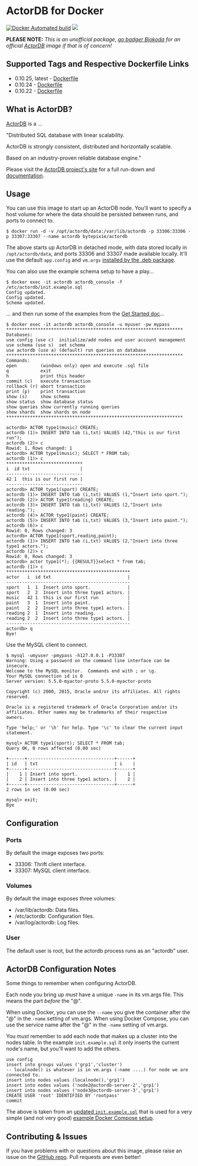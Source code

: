 # ActorDB for Docker
[![Docker Automated build](https://img.shields.io/docker/automated/bytepixie/actordb.svg?maxAge=2592000)](https://github.com/bytepixie/actordb-for-docker/tree/master/build/) [![](https://images.microbadger.com/badges/image/bytepixie/actordb.svg)](https://microbadger.com/images/bytepixie/actordb "Get your own image badge on microbadger.com")

**PLEASE NOTE:** *This is an unofficial package, [go badger Biokoda](https://github.com/biokoda/actordb/issues) for an official [ActorDB](http://www.actordb.com) image if that is of concern!*

## Supported Tags and Respective Dockerfile Links
* 0.10.25, latest - [Dockerfile](https://github.com/bytepixie/actordb-for-docker/blob/master/build/Dockerfile)
* 0.10.24 - [Dockerfile](https://github.com/bytepixie/actordb-for-docker/blob/0.10.24/build/Dockerfile)
* 0.10.22 - [Dockerfile](https://github.com/bytepixie/actordb-for-docker/blob/0.10.22/build/Dockerfile)

## What is ActorDB?
[ActorDB](http://www.actordb.com) is a ...

"Distributed SQL database with linear scalability.

ActorDB is strongly consistent, distributed and horizontally scalable.

Based on an industry-proven reliable database engine."

Please visit the [ActorDB project's site](http://www.actordb.com) for a full run-down and [documentation](http://www.actordb.com/docs-about.html).

## Usage
You can use this image to start up an ActorDB node. You'll want to specify a host volume for where the data should be persisted between runs, and ports to connect to.

    $ docker run -d -v /opt/actordb/data:/var/lib/actordb -p 33306:33306 -p 33307:33307 --name actordb bytepixie/actordb

The above starts up ActorDB in detached mode, with data stored locally in `/opt/actordb/data`, and ports 33306 and 33307 made available locally. It'll use the default `app.config` and `vm.args` [installed by the .deb package](https://github.com/biokoda/actordb/tree/master/etc).

You can also use the example schema setup to have a play...

    $ docker exec -it actordb actordb_console -f /etc/actordb/init.example.sql
    Config updated.
    Config updated.
    Schema updated.

... and then run some of the examples from the [Get Started doc](http://www.actordb.com/docs-getstarted.html)...

    $ docker exec -it actordb actordb_console -u myuser -pw mypass
    *******************************************************************
    Databases:
    use config (use c)  initialize/add nodes and user account management
    use schema (use s)  set schema
    use actordb (use a) (default) run queries on database
    *******************************************************************
    Commands:
    open         (windows only) open and execute .sql file
    q            exit
    h            print this header
    commit (c)   execute transaction
    rollback (r) abort transaction
    print (p)    print transaction
    show (s)     show schema
    show status  show database status
    show queries show currently running queries
    show shards  show shards on node
    *******************************************************************

    actordb> ACTOR type1(music) CREATE; 
    actordb (1)> INSERT INTO tab (i,txt) VALUES (42,"this is our first run");
    actordb (2)> c
    Rowid: 1, Rows changed: 1
    actordb> ACTOR type1(music); SELECT * FROM tab;
    actordb (1)> c
    *****************************
    i  id txt                   |
    -----------------------------
    42 1  this is our first run |
    -----------------------------
    actordb> ACTOR type1(sport) CREATE;
    actordb (1)> INSERT INTO tab (i,txt) VALUES (1,"Insert into sport.");
    actordb (2)> ACTOR type1(reading) CREATE;
    actordb (3)> INSERT INTO tab (i,txt) VALUES (2,"Insert into reading.");
    actordb (4)> ACTOR type1(paint) CREATE;
    actordb (5)> INSERT INTO tab (i,txt) VALUES (3,"Insert into paint.");
    actordb (6)> c
    Rowid: 0, Rows changed: 3
    actordb> ACTOR type1(sport,reading,paint);
    actordb (1)> INSERT INTO tab (i,txt) VALUES (2,"Insert into three type1 actors.");
    actordb (2)> c
    Rowid: 0, Rows changed: 3
    actordb> actor type1(*); {{RESULT}}select * from tab;
    actordb (1)> c
    ***********************************************
    actor   i  id txt                             |
    -----------------------------------------------
    sport   1  1  Insert into sport.              |
    sport   2  2  Insert into three type1 actors. |
    music   42 1  this is our first run           |
    paint   3  1  Insert into paint.              |
    paint   2  2  Insert into three type1 actors. |
    reading 2  1  Insert into reading.            |
    reading 2  2  Insert into three type1 actors. |
    -----------------------------------------------
    actordb> q
    Bye!

Use the MySQL client to connect.

    $ mysql -umyuser -pmypass -h127.0.0.1 -P33307
    Warning: Using a password on the command line interface can be insecure.
    Welcome to the MySQL monitor.  Commands end with ; or \g.
    Your MySQL connection id is 0
    Server version: 5.5.0-myactor-proto 5.5.0-myactor-proto

    Copyright (c) 2000, 2015, Oracle and/or its affiliates. All rights reserved.

    Oracle is a registered trademark of Oracle Corporation and/or its
    affiliates. Other names may be trademarks of their respective
    owners.

    Type 'help;' or '\h' for help. Type '\c' to clear the current input statement.

    mysql> ACTOR type1(sport); SELECT * FROM tab;
    Query OK, 0 rows affected (0.00 sec)

    +------+---------------------------------+------+
    | id   | txt                             | i    |
    +------+---------------------------------+------+
    |    1 | Insert into sport.              |    1 |
    |    2 | Insert into three type1 actors. |    2 |
    +------+---------------------------------+------+
    2 rows in set (0.00 sec)

    mysql> exit;
    Bye

## Configuration
### Ports
By default the image exposes two ports:

* 33306: Thrift client interface.
* 33307: MySQL client interface.

### Volumes
By default the image exposes three volumes:

* /var/lib/actordb: Data files.
* /etc/actordb: Configuration files.
* /var/log/actordb: Log files.

### User
The default user is root, but the actordb process runs as an "actordb" user.

## ActorDB Configuration Notes
Some things to remember when configuring ActorDB.

Each node you bring up *must* have a unique `-name` in its vm.args file. This means the part *before* the "@".

When using Docker, you can use the `--name` you give the container after the "@" in the `-name` setting of vm.args.
When using Docker Compose, you can use the service name after the "@" in the `-name` setting of vm.args.

You *must* remember to add each node that makes up a cluster into the nodes table. In the example `init.example.sql` it only inserts the current node's name, but you'll want to add the others.

    use config
    insert into groups values ('grp1','cluster')
    -- localnode() is whatever is in vm.args (-name ....) for node we are connected to.
    insert into nodes values (localnode(),'grp1')
    insert into nodes values ('node2@actordb-server-2','grp1')
    insert into nodes values ('node3@actordb-server-3','grp1')
    CREATE USER 'root' IDENTIFIED BY 'rootpass'
    commit

The above is taken from an [updated `init.example.sql`](https://github.com/bytepixie/actordb-for-docker/blob/master/node1/etc/init.example.sql) that is used for a very simple (and not very good) [example Docker Compose setup](https://github.com/bytepixie/actordb-for-docker/blob/master/docker-compose.yml).

## Contributing & Issues
If you have problems with or questions about this image, please raise an issue on the [GitHub repo](https://github.com/bytepixie/actordb-for-docker/issues).
Pull requests are even better!

